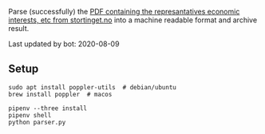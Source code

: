Parse (successfully) the [PDF containing the represantatives economic interests, etc from stortinget.no](https://www.stortinget.no/no/Stortinget-og-demokratiet/Representantene/Okonomiske-interesser/) into a machine readable format and archive result.

Last updated by bot: 2020-08-09

## Setup
    sudo apt install poppler-utils  # debian/ubuntu
    brew install poppler  # macos

    pipenv --three install
    pipenv shell
    python parser.py
